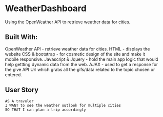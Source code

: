 # WeatherDashboard
Using the OpenWeather API to retrieve weather data for cities.

## Built With:
OpenWeather API - retrieve weather data for cities.
HTML - displays the website
CSS & bootstrap - for cosmetic design of the site and make it mobile responsive.
Javascript & Jquery - hold the main app logic that would help gettting dynamic data from the web.
AJAX - used to get a response for the give API Url which grabs all the gifs/data related to the topic chosen or entered.

## User Story

```
AS A traveler
I WANT to see the weather outlook for multiple cities
SO THAT I can plan a trip accordingly
```
